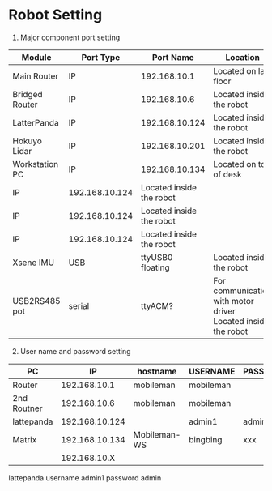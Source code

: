 # Robot Setting

1. Major component port setting 

 | Module | Port Type | Port Name | Location | |
 | --- | --- | --- | --- | --- | 
| Main Router | IP | 192.168.10.1 | Located on lab floor |
| Bridged Router| IP | 192.168.10.6| Located inside the robot |
| LatterPanda| IP | 192.168.10.124 | Located inside the robot|
| Hokuyo Lidar| IP | 192.168.10.201 | Located inside the robot|
| Workstation PC | IP | 192.168.10.134 | Located on top of desk|
| IP | 192.168.10.124 | Located inside the robot|
| IP | 192.168.10.124 | Located inside the robot|
| IP | 192.168.10.124 | Located inside the robot|
| Xsene IMU | USB | ttyUSB0<br> floating | Located inside the robot|
| USB2RS485 pot | serial | ttyACM? | For communication with motor driver <br> Located inside the robot |

2. User name and password setting

 | PC | IP | hostname | USERNAME | PASSWORD |
 | --- | --- | --- | --- | --- |
  | Router | 192.168.10.1 | mobileman | mobileman |
| 2nd Routner  | 192.168.10.6 | mobileman | mobileman |
| lattepanda | 192.168.10.124 | | admin1 | admin |
| Matrix | 192.168.10.134 | Mobileman-WS | bingbing | xxx |
|  | 192.168.10.X |  | |


lattepanda  username admin1  password admin
